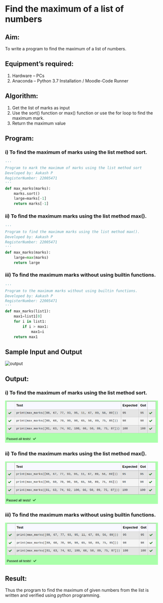 # Find the maximum of a list of numbers
## Aim:
To write a program to find the maximum of a list of numbers.
## Equipment’s required:
1.	Hardware – PCs
2.	Anaconda – Python 3.7 Installation / Moodle-Code Runner
## Algorithm:
1.	Get the list of marks as input
2.	Use the sort() function or max() function or use the for loop to find the maximum mark.
3.	Return the maximum value
## Program:

### i) To find the maximum of marks using the list method sort.
```Python
'''
Program to mark the maximum of marks using the list method sort
Developed by: Aakash P
RegisterNumber: 22005471
'''
def max_marks(marks):
    marks.sort()
    large=marks[-1]
    return marks[-1]
```

### ii) To find the maximum marks using the list method max().
```Python
''' 
Program to find the maximum marks using the list method max().
Developed by: Aakash P
RegisterNumber: 22005471
'''
def max_marks(marks):
    large=max(marks)
    return large
```

### iii) To find the maximum marks without using builtin functions.
```Python
''' 
Program to the maximum marks without using builtin functions.
Developed by: Aakash P 
RegisterNumber: 22005471
'''
def max_marks(list1):
    max1=list1[0]
    for i in list1:
        if i > max1:
            max1=i
    return max1
```
## Sample Input and Output
![output](./img/max_marks1.jpg) 

## Output:
### i) To find the maximum of marks using the list method sort.
![OUTPUT](/1.png)
### ii) To find the maximum marks using the list method max().
![OUTPUT](/2.png)
### iii) To find the maximum marks without using builtin functions.
![OUTPUT](/3.png)


## Result:
Thus the program to find the maximum of given numbers from the list is written and verified using python programming.